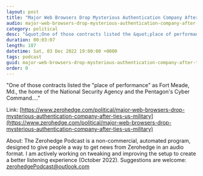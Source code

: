 ```yaml
---
layout: post
title: "Major Web Browsers Drop Mysterious Authentication Company After Ties To US Military Contractor Exposed"
audio: major-web-browsers-drop-mysterious-authentication-company-after-ties-us-military-0
category: political
desc: "&quot;One of those contracts listed the &quot;place of performance&quot; as Fort Meade, Md., the home of the National Security Agency and the Pentagon's Cyber Command....&quot;"
duration: 00:03:07
length: 187
datetime: Sat, 03 Dec 2022 19:00:00 +0000
tags: podcast
guid: major-web-browsers-drop-mysterious-authentication-company-after-ties-us-military-0
order: 0
---
```

&quot;One of those contracts listed the &quot;place of performance&quot; as Fort Meade, Md., the home of the National Security Agency and the Pentagon's Cyber Command....&quot;

Link: [https://www.zerohedge.com/political/major-web-browsers-drop-mysterious-authentication-company-after-ties-us-military](https://www.zerohedge.com/political/major-web-browsers-drop-mysterious-authentication-company-after-ties-us-military)

About: The Zerohedge Podcast is a non-commercial, automated program, designed to give people a way to get news from Zerohedge in an audio format.  I am actively working on tweaking and improving the setup to create a better listening experience (October 2022).  Suggestions are welcome: [zerohedgePodcast@outlook.com](mailto:zerohedgePodcast@outlook.com)
